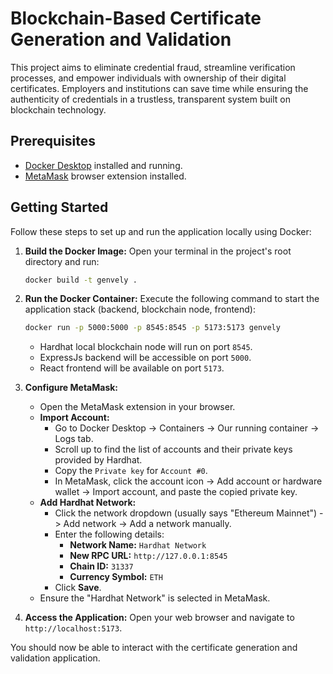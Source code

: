 # Blockchain-Based Certificate Generation and Validation

This project aims to eliminate credential fraud, streamline verification processes, and empower individuals with ownership of their digital certificates. Employers and institutions can save time while ensuring the authenticity of credentials in a trustless, transparent system built on blockchain technology.

## Prerequisites

*   [Docker Desktop](https://www.docker.com/products/docker-desktop/) installed and running.
*   [MetaMask](https://metamask.io/download/) browser extension installed.

## Getting Started

Follow these steps to set up and run the application locally using Docker:

1.  **Build the Docker Image:**
    Open your terminal in the project's root directory and run:
    ```bash
    docker build -t genvely .
    ```

2.  **Run the Docker Container:**
    Execute the following command to start the application stack (backend, blockchain node, frontend):
    ```bash
    docker run -p 5000:5000 -p 8545:8545 -p 5173:5173 genvely
    ```
    *   Hardhat local blockchain node will run on port `8545`.
    *   ExpressJs backend will be accessible on port `5000`.
    *   React frontend will be available on port `5173`.

3.  **Configure MetaMask:**
    *   Open the MetaMask extension in your browser.
    *   **Import Account:**
        *   Go to Docker Desktop -> Containers -> Our running container -> Logs tab.
        *   Scroll up to find the list of accounts and their private keys provided by Hardhat.
        *   Copy the `Private key` for `Account #0`.
        *   In MetaMask, click the account icon -> Add account or hardware wallet -> Import account, and paste the copied private key.
    *   **Add Hardhat Network:**
        *   Click the network dropdown (usually says "Ethereum Mainnet") -> Add network -> Add a network manually.
        *   Enter the following details:
            *   **Network Name:** `Hardhat Network`
            *   **New RPC URL:** `http://127.0.0.1:8545`
            *   **Chain ID:** `31337`
            *   **Currency Symbol:** `ETH`
        *   Click **Save**.
    *   Ensure the "Hardhat Network" is selected in MetaMask.

4.  **Access the Application:**
    Open your web browser and navigate to `http://localhost:5173`.

You should now be able to interact with the certificate generation and validation application.
